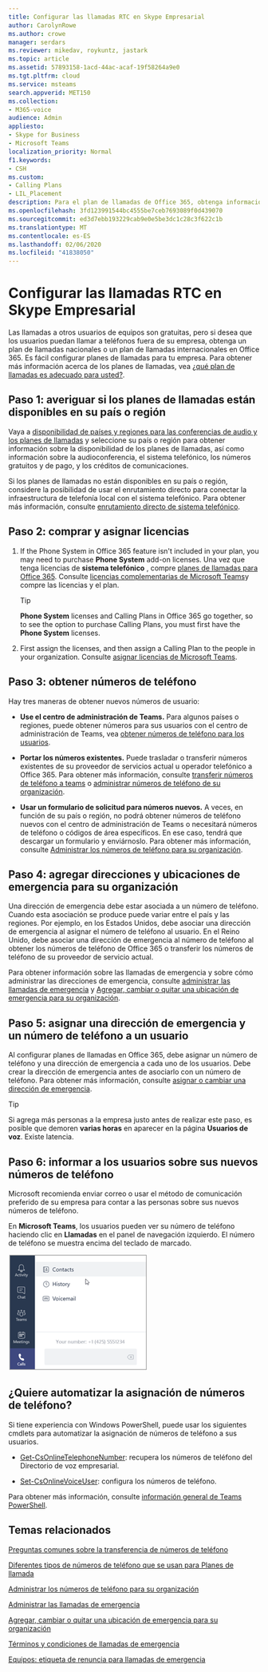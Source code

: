 ```yaml
---
title: Configurar las llamadas RTC en Skype Empresarial
author: CarolynRowe
ms.author: crowe
manager: serdars
ms.reviewer: mikedav, roykuntz, jastark
ms.topic: article
ms.assetid: 57893158-1acd-44ac-acaf-19f58264a9e0
ms.tgt.pltfrm: cloud
ms.service: msteams
search.appverid: MET150
ms.collection:
- M365-voice
audience: Admin
appliesto:
- Skype for Business
- Microsoft Teams
localization_priority: Normal
f1.keywords:
- CSH
ms.custom:
- Calling Plans
- LIL_Placement
description: Para el plan de llamadas de Office 365, obtenga información sobre cómo comprar y configurar licencias, obtener números de teléfono, agregar y asignar números de teléfono y ubicaciones de emergencia a los usuarios, e informar a los usuarios sobre sus nuevos números de teléfono.
ms.openlocfilehash: 3fd123991544bc4555be7ceb7693089f0d439070
ms.sourcegitcommit: ed3d7ebb193229cab9e0e5be3dc1c28c3f622c1b
ms.translationtype: MT
ms.contentlocale: es-ES
ms.lasthandoff: 02/06/2020
ms.locfileid: "41838050"
---
```

# <a name="set-up-calling-plans"></a>Configurar las llamadas RTC en Skype Empresarial

Las llamadas a otros usuarios de equipos son gratuitas, pero si desea que los usuarios puedan llamar a teléfonos fuera de su empresa, obtenga un plan de llamadas nacionales o un plan de llamadas internacionales en Office 365. Es fácil configurar planes de llamadas para tu empresa.  Para obtener más información acerca de los planes de llamadas, vea [¿qué plan de llamadas es adecuado para usted?](calling-plan-landing-page.md).

## <a name="step-1-find-out-if-calling-plans-are-available-in-your-countryregion"></a>Paso 1: averiguar si los planes de llamadas están disponibles en su país o región
Vaya a [disponibilidad de países y regiones para las conferencias de audio y los planes de llamadas](country-and-region-availability-for-audio-conferencing-and-calling-plans/country-and-region-availability-for-audio-conferencing-and-calling-plans.md) y seleccione su país o región para obtener información sobre la disponibilidad de los planes de llamadas, así como información sobre la audioconferencia, el sistema telefónico, los números gratuitos y de pago, y los créditos de comunicaciones.

Si los planes de llamadas no están disponibles en su país o región, considere la posibilidad de usar el enrutamiento directo para conectar la infraestructura de telefonía local con el sistema telefónico.  Para obtener más información, consulte [enrutamiento directo de sistema telefónico](direct-routing-landing-page.md).
  
## <a name="step-2-buy-and-assign-licenses"></a>Paso 2: comprar y asignar licencias
1. If the Phone System in Office 365 feature isn't included in your plan, you may need to purchase **Phone System** add-on licenses. Una vez que tenga licencias de **sistema telefónico** , compre [planes de llamadas para Office 365](calling-plans-for-office-365.md). Consulte [licencias complementarias de Microsoft Teams](teams-add-on-licensing/microsoft-teams-add-on-licensing.md)y compre las licencias y el plan. 
    
    > [!TIP]
    > **Phone System** licenses and Calling Plans in Office 365 go together, so to see the option to purchase Calling Plans, you must first have the **Phone System** licenses.
  
2. First assign the licenses, and then assign a Calling Plan to the people in your organization. Consulte [asignar licencias de Microsoft Teams](assign-teams-licenses.md).
    
## <a name="step-3-get-phone-numbers"></a>Paso 3: obtener números de teléfono
Hay tres maneras de obtener nuevos números de usuario:

- **Use el centro de administración de Teams.** Para algunos países o regiones, puede obtener números para sus usuarios con el centro de administración de Teams, vea [obtener números de teléfono para los usuarios](getting-phone-numbers-for-your-users.md).
    
- **Portar los números existentes.** Puede trasladar o transferir números existentes de su proveedor de servicios actual u operador telefónico a Office 365. Para obtener más información, consulte [transferir números de teléfono a teams](phone-number-calling-plans/transfer-phone-numbers-to-teams.md) o [administrar números de teléfono de su organización](manage-phone-numbers-for-your-organization/manage-phone-numbers-for-your-organization.md). 
  
- **Usar un formulario de solicitud para números nuevos.** A veces, en función de su país o región, no podrá obtener números de teléfono nuevos con el centro de administración de Teams o necesitará números de teléfono o códigos de área específicos. En ese caso, tendrá que descargar un formulario y enviárnoslo. Para obtener más información, consulte [Administrar los números de teléfono para su organización](manage-phone-numbers-for-your-organization/manage-phone-numbers-for-your-organization.md). 

## <a name="step-4-add-emergency-addresses-and-locations-for-your-organization"></a>Paso 4: agregar direcciones y ubicaciones de emergencia para su organización
<a name="bkmk_add_addresses"></a> Una dirección de emergencia debe estar asociada a un número de teléfono. Cuando esta asociación se produce puede variar entre el país y las regiones. Por ejemplo, en los Estados Unidos, debe asociar una dirección de emergencia al asignar el número de teléfono al usuario. En el Reino Unido, debe asociar una dirección de emergencia al número de teléfono al obtener los números de teléfono de Office 365 o transferir los números de teléfono de su proveedor de servicio actual. 

Para obtener información sobre las llamadas de emergencia y sobre cómo administrar las direcciones de emergencia, consulte [administrar las llamadas de emergencia](what-are-emergency-locations-addresses-and-call-routing.md) y [Agregar, cambiar o quitar una ubicación de emergencia para su organización](add-change-remove-emergency-location-organization.md).
    
## <a name="step-5-assign-an-emergency-address-and-a-phone-number-to-a-user"></a>Paso 5: asignar una dirección de emergencia y un número de teléfono a un usuario
<a name="bkmk_add_addresses"></a> Al configurar planes de llamadas en Office 365, debe asignar un número de teléfono y una dirección de emergencia a cada uno de los usuarios. Debe crear la dirección de emergencia antes de asociarlo con un número de teléfono.  Para obtener más información, consulte [asignar o cambiar una dirección de emergencia](assign-change-emergency-location-user.md).


> [!TIP]
> Si agrega más personas a la empresa justo antes de realizar este paso, es posible que demoren **varias horas** en aparecer en la página **Usuarios de voz**. Existe latencia.



## <a name="step-6-tell-your-users-about-their-new-phone-numbers"></a>Paso 6: informar a los usuarios sobre sus nuevos números de teléfono

Microsoft recomienda enviar correo o usar el método de comunicación preferido de su empresa para contar a las personas sobre sus nuevos números de teléfono.
 
En **Microsoft Teams**, los usuarios pueden ver su número de teléfono haciendo clic en **Llamadas** en el panel de navegación izquierdo. El número de teléfono se muestra encima del teclado de marcado.

![Captura de pantalla de las opciones disponibles después de hacer clic en llamadas](media/teams-phone-number.png)


## <a name="do-you-want-to-automate-assigning-phone-numbers"></a>¿Quiere automatizar la asignación de números de teléfono?
<a name="bkmk_add_addresses"> </a>

Si tiene experiencia con Windows PowerShell, puede usar los siguientes cmdlets para automatizar la asignación de números de teléfono a sus usuarios. 
  
- [Get-CsOnlineTelephoneNumber](https://docs.microsoft.com/powershell/module/skype/Get-CsOnlineTelephoneNumber?redirectedfrom=MSDN&view=skype-ps): recupera los números de teléfono del Directorio de voz empresarial.
    
- [Set-CsOnlineVoiceUser](https://docs.microsoft.com/powershell/module/skype/Set-CsOnlineVoiceUser?redirectedfrom=MSDN&view=skype-ps): configura los números de teléfono.
    
Para obtener más información, consulte [información general de Teams PowerShell](teams-powershell-overview.md).
  

## <a name="related-topics"></a>Temas relacionados
[Preguntas comunes sobre la transferencia de números de teléfono](transferring-phone-numbers-common-questions.md)

[Diferentes tipos de números de teléfono que se usan para Planes de llamada](different-kinds-of-phone-numbers-used-for-calling-plans.md)

[Administrar los números de teléfono para su organización](manage-phone-numbers-for-your-organization/manage-phone-numbers-for-your-organization.md)

[Administrar las llamadas de emergencia](what-are-emergency-locations-addresses-and-call-routing.md) 

[Agregar, cambiar o quitar una ubicación de emergencia para su organización](add-change-remove-emergency-location-organization.md)

[Términos y condiciones de llamadas de emergencia](emergency-calling-terms-and-conditions.md)

[Equipos: etiqueta de renuncia para llamadas de emergencia](https://github.com/MicrosoftDocs/OfficeDocs-SkypeForBusiness/blob/live/Teams/downloads/emergency-calling/emergency-calling-label-(en-us)-(v.1.0).zip?raw=true)

  
 